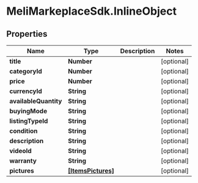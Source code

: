 # MeliMarkeplaceSdk.InlineObject

## Properties

Name | Type | Description | Notes
------------ | ------------- | ------------- | -------------
**title** | **Number** |  | [optional] 
**categoryId** | **Number** |  | [optional] 
**price** | **Number** |  | [optional] 
**currencyId** | **String** |  | [optional] 
**availableQuantity** | **String** |  | [optional] 
**buyingMode** | **String** |  | [optional] 
**listingTypeId** | **String** |  | [optional] 
**condition** | **String** |  | [optional] 
**description** | **String** |  | [optional] 
**videoId** | **String** |  | [optional] 
**warranty** | **String** |  | [optional] 
**pictures** | [**[ItemsPictures]**](ItemsPictures.md) |  | [optional] 


